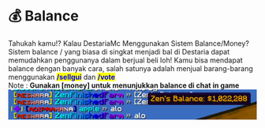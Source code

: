 # 💰 Balance

Tahukah kamu!? Kalau DestariaMc Menggunakan Sistem Balance/Money? Sistem balance / yang biasa di singkat menjadi bal di Destaria dapat memudahkan penggunanya dalam berjual beli loh! Kamu bisa mendapat balance dengan banyak cara, salah satunya adalah menjual barang-barang menggunakan <mark style="color:blue;">**/sellgui**</mark> dan <mark style="color:blue;">**/vote**</mark>\
Note : **Gunakan \[money] untuk menunjukkan balance di chat in game**\
![](<../../.gitbook/assets/Screenshot (329) (1).png>)
